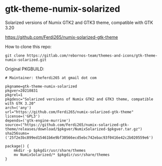# gtk-theme-numix-solarized

Solarized versions of Numix GTK2 and GTK3 theme, compatible with GTK 3.20

https://github.com/Ferdi265/numix-solarized-gtk-theme

How to clone this repo:

```
git clone https://gitlab.com/rebornos-team/themes-and-icons/gtk-theme-numix-solarized.git
```

Original PKGBUILD:

```
# Maintainer: theferdi265 at gmail dot com

pkgname=gtk-theme-numix-solarized
pkgver=20210831
pkgrel=1
pkgdesc="Solarized versions of Numix GTK2 and GTK3 theme, compatible with GTK 3.20"
arch=('any')
url="https://github.com/Ferdi265/numix-solarized-gtk-theme"
license=('GPL3')
depends=('gtk-engine-murrine')
source=("https://github.com/Ferdi265/numix-solarized-gtk-theme/releases/download/$pkgver/NumixSolarized-$pkgver.tar.gz")
sha256sums=('25f2e3bc899ed15461b6e9bf30566ecd5ebc742ebac93f0416e42c2b020559e6')

package() {
	mkdir -p $pkgdir/usr/share/themes
	mv NumixSolarized/* $pkgdir/usr/share/themes
}
```
